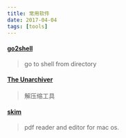 ```yaml
---
title: 常用软件
date: 2017-04-04
tags: [tools]
---
```


#### [go2shell](http://zipzapmac.com/go2shell)
> go to shell from directory

#### [The Unarchiver](https://theunarchiver.com/)
> 解压缩工具

#### [skim](http://skim-app.sourceforge.net/)
> pdf reader and editor for mac os.